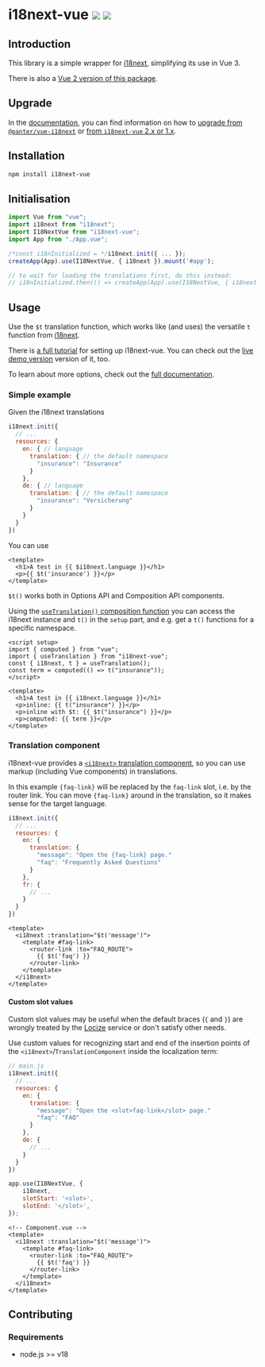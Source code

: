 # i18next-vue <a href="https://www.npmjs.com/package/i18next-vue"><img src="https://badgen.net/npm/v/i18next-vue"></a> <img src="https://badgen.net/npm/types/i18next-vue">

## Introduction

This library is a simple wrapper for [i18next](https://www.i18next.com), simplifying its use in Vue 3.

There is also a [Vue 2 version of this package](https://github.com/i18next/i18next-vue/tree/vue-2).

## Upgrade
In the [documentation](https://i18next.github.io/i18next-vue/), you can find information on how to [upgrade from `@panter/vue-i18next`](https://i18next.github.io/i18next-vue/migration.html) or [from `i18next-vue` 2.x or 1.x](https://i18next.github.io/i18next-vue/migration-v3.html).

## Installation

```bash
npm install i18next-vue
```

## Initialisation

```typescript
import Vue from "vue";
import i18next from "i18next";
import I18NextVue from "i18next-vue";
import App from "./App.vue";

/*const i18nInitialized = */i18next.init({ ... });
createApp(App).use(I18NextVue, { i18next }).mount('#app');

// to wait for loading the translations first, do this instead:
// i18nInitialized.then(() => createApp(App).use(I18NextVue, { i18next }).mount('#app'));
```

## Usage

Use the `$t` translation function, which works like (and uses) the versatile `t` function from [i18next](https://www.i18next.com/overview/api#t).

There is [a full tutorial](https://dev.to/adrai/how-to-properly-internationalize-a-vue-application-using-i18next-1doj) for setting up i18next-vue. You can check out the [live demo version](https://codesandbox.io/p/sandbox/i18next-vue-v3-y3p49l?file=%2Fsrc%2Fcomponents%2FTranslationShowCase.vue%3A2%2C22) version of it, too.

To learn about more options, check out the [full documentation](https://i18next.github.io/i18next-vue/).

### Simple example

Given the i18next translations
```js
i18next.init({
  // ...
  resources: {
    en: { // language
      translation: { // the default namespace
        "insurance": "Insurance"
      }
    },
    de: { // language
      translation: { // the default namespace
        "insurance": "Versicherung"
      }
    }
  }
})
```

You can use
```vue
<template>
  <h1>A test in {{ $i18next.language }}</h1>
  <p>{{ $t('insurance') }}</p>
</template>
```

`$t()` works both in Options API and Composition API components.

Using the [`useTranslation()` composition function](https://i18next.github.io/i18next-vue/guide/composition-api.html)  you can access the i18next instance and `t()` in the `setup` part, and e.g. get a `t()` functions for a specific namespace. 

```vue
<script setup>
import { computed } from "vue";
import { useTranslation } from "i18next-vue";
const { i18next, t } = useTranslation();
const term = computed(() => t("insurance"));
</script>

<template>
  <h1>A test in {{ i18next.language }}</h1>
  <p>inline: {{ t("insurance") }}</p>
  <p>inline with $t: {{ $t("insurance") }}</p>
  <p>computed: {{ term }}</p>
</template>
```

### Translation component

i18next-vue provides a [`<i18next>` translation component](https://i18next.github.io/i18next-vue/guide/component-interpolation.html), so you can use markup (including Vue components) in translations.

In this example `{faq-link}` will be replaced by the `faq-link` slot, i.e. by the router link. You can move `{faq-link}` around in the translation, so it makes sense for the target language.

```js
i18next.init({
  // ...
  resources: {
    en: {
      translation: {
        "message": "Open the {faq-link} page."
        "faq": "Frequently Asked Questions"
      }
    },
    fr: {
      // ...
    }
  }
})
```

```vue
<template>
  <i18next :translation="$t('message')">
    <template #faq-link>
      <router-link :to="FAQ_ROUTE">
        {{ $t('faq') }}
      </router-link>
    </template>
  </i18next>
</template>
```

#### Custom slot values

Custom slot values may be useful when the default braces (`{` and `}`) are wrongly treated by the
[Locize](https://github.com/locize/i18next-locize-backend) service or don't satisfy other needs.

Use custom values for recognizing start and end of the insertion points of the `<i18next>`/`TranslationComponent`
inside the localization term:


```js
// main.js
i18next.init({
  // ...
  resources: {
    en: {
      translation: {
        "message": "Open the <slot>faq-link</slot> page."
        "faq": "FAQ"
      }
    },
    de: {
      // ...
    }
  }
})

app.use(I18NextVue, {
    i18next,
    slotStart: '<slot>',
    slotEnd: '</slot>',
});
```
```vue
<!-- Component.vue -->
<template>
  <i18next :translation="$t('message')">
    <template #faq-link>
      <router-link :to="FAQ_ROUTE">
        {{ $t('faq') }}
      </router-link>
    </template>
  </i18next>
</template>
```

## Contributing

### Requirements
- node.js >= v18
